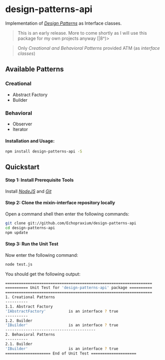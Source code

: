 # design-patterns-api

Implementation of [_Design Patterns_](https://en.wikipedia.org/wiki/Software_design_pattern) as Interface classes.
>This is an early release. More to come shortly as I will use this package for my own projects anyway [|8^)>  

>Only _Creational and Behavioral Patterns_ provided ATM (as _interface classes_)

## Available Patterns

### Creational
* Abstract Factory
* Builder
 
### Behavioral
* Observer
* Iterator

#### Installation and Usage:
```bash
npm install design-patterns-api -S
```

## Quickstart
#### Step 1: Install Prerequisite Tools
Install [_NodeJS_](https://nodejs.org/en/) and [_Git_](https://git-scm.com/)

#### Step 2: Clone the mixin-interface repository locally
Open a command shell then enter the following commands:
```bash
git clone git://github.com/Echopraxium/design-patterns-api
cd design-patterns-api
npm update
```

#### Step 3: Run the Unit Test
Now enter the following command:
```bash
node test.js
```

You should get the following output:
```bash
=================================================================
========== Unit Test for 'design-patterns-api' package ==========
=================================================================
1. Creational Patterns
----------
1.1. Abstract Factory
'IAbstractFactory'          is an interface ? true
----------
1.2. Builder
'IBuilder'                  is an interface ? true
----------------------------------------
2. Behavioral Patterns
----------
2.1. Builder
'IBuilder'                  is an interface ? true
==================== End of Unit Test ====================
```